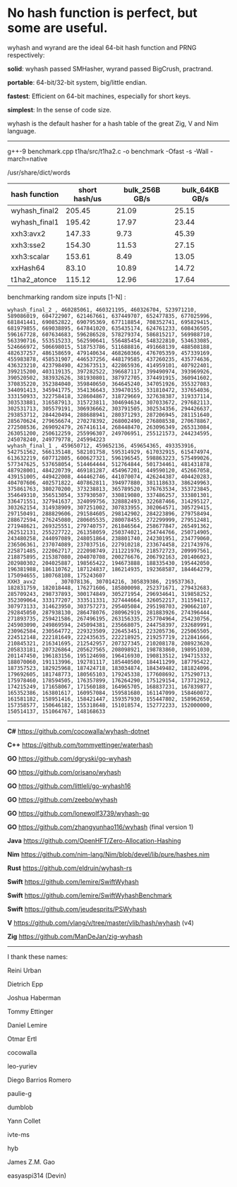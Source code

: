 No hash function is perfect, but some are useful.
====

wyhash and wyrand are the ideal 64-bit hash function and PRNG respectively: 

**solid**:  wyhash passed SMHasher, wyrand passed BigCrush, practrand.

**portable**: 64-bit/32-bit system, big/little endian.
  
**fastest**:  Efficient on 64-bit machines, especially for short keys.
  
**simplest**: In the sense of code size.

wyhash is the default hasher for a hash table of the great Zig, V and Nim language.

----------------------------------------

g++-9 benchmark.cpp t1ha/src/t1ha2.c -o benchmark -Ofast -s  -Wall -march=native

/usr/share/dict/words

|hash function  |short hash/us  |bulk_256B GB/s |bulk_64KB GB/s |
|----           |----           |----           |----           |
|wyhash_final2  |205.45         |21.09          |25.15          |
|wyhash_final1  |195.42         |17.97          |23.44          |
|xxh3:avx2      |147.33         |9.73           |45.39          |
|xxh3:sse2      |154.30         |11.53          |27.15          |
|xxh3:scalar    |153.61         |8.49           |13.05          |
|xxHash64       |83.10          |10.89          |14.72          |
|t1ha2_atonce   |115.12         |12.96          |17.64          |

benchmarking random size inputs [1-N] : 
```
wyhash_final_2 , 460285061, 460321195, 460326704, 523971210, 589086019, 604722907, 621467661, 637449707, 652477835, 677025996, 681841441, 690852822, 690795369, 677118854, 708352741, 695829415, 681979855, 669038895, 647841020, 635435174, 624761233, 608436505, 596167728, 607634683, 596286528, 578279374, 586815217, 569988710, 563390716, 553515233, 562590641, 556485454, 548322810, 534633085, 524666972, 506698015, 518753786, 511688816, 491668139, 488508188, 482637257, 486158659, 479140634, 468260366, 476705359, 457339169, 455983878, 458531907, 446537256, 448179585, 437260235, 435774636, 436323210, 423798490, 423673513, 422865936, 414959101, 407922401, 399215200, 403119135, 397282522, 396687117, 399490974, 393969926, 390520502, 383932626, 381930801, 387972705, 374491915, 360941602, 370835220, 352384040, 359840650, 364645240, 347051926, 355327083, 344091413, 345941775, 354136643, 339470155, 331810472, 337654036, 333150933, 322758418, 328604867, 318729669, 327638387, 319337114, 303533881, 316587913, 315723811, 304694634, 307033672, 297682113, 302531713, 305579191, 306936662, 303791505, 302534356, 294426637, 293853712, 284420494, 288688941, 280371293, 287206945, 281151640, 285670624, 279656674, 270278392, 268002490, 276808538, 270678867, 272508536, 269092479, 267416114, 268448470, 263096349, 265313084, 263051200, 250612259, 255996307, 249706951, 255121573, 244234595, 245078240, 249779778, 245994223
wyhash_final_1 , 459650712, 459652136, 459654365, 493353916, 542751562, 566135148, 582101758, 595314929, 617032915, 615474974, 613632219, 607712805, 600627321, 596196545, 598863223, 575499026, 577347625, 537658054, 514464444, 512764844, 501734461, 481431878, 487928001, 484220739, 469181287, 454967201, 449590120, 452667058, 439151005, 449422008, 444462746, 441070074, 426244387, 404420283, 404707606, 402571822, 407862811, 394977880, 381118633, 386249963, 375861763, 380270200, 373238813, 365789520, 376763534, 353723845, 354649310, 356513054, 337930507, 330819080, 337486257, 333801301, 336471551, 327941637, 324099756, 328882493, 322687466, 314295127, 303262154, 314938909, 307251002, 307833955, 302064571, 305729415, 297150491, 288829606, 291584605, 298142902, 284223896, 279758494, 288672594, 276245080, 280605535, 280078455, 272299999, 279512481, 271948621, 269325551, 279740757, 261846564, 258677847, 265491362, 262512131, 255227722, 261358059, 250374021, 254744766, 250714905, 243480258, 244097089, 248051864, 238801740, 242301951, 234779060, 236506361, 237074089, 237037516, 227910218, 233674458, 221743976, 225871485, 222062717, 222098749, 211221976, 218572723, 209997561, 218875895, 215387080, 204070708, 200276676, 206792163, 201406023, 202980302, 204025887, 198565422, 194673888, 188335430, 195442050, 196381988, 186110762, 187124837, 186214935, 192368587, 184464279, 175094655, 180768108, 175243607
XXH3_avx2      , 307078136, 307014216, 305839386, 219537363, 182831759, 182018448, 176271606, 185800098, 252371671, 279432683, 285709243, 298737893, 300174849, 305271954, 296934641, 319858252, 352309064, 333177207, 333511331, 327444664, 326052217, 311594117, 307973133, 314623950, 303757273, 295405084, 295198703, 290662107, 292845050, 287938130, 286478076, 280962919, 281883926, 274396444, 271893735, 259421586, 267496195, 263156335, 257704964, 254230756, 245903090, 249869594, 245094381, 235668075, 244758397, 232689991, 230962584, 230564772, 229323509, 226453451, 223205736, 225065505, 224512148, 222181649, 222435635, 222218925, 219257719, 212841666, 210845321, 216341695, 212542957, 207327345, 210208178, 208923620, 205833181, 207326864, 205627565, 208098921, 198783860, 198951030, 201147450, 196183156, 195124698, 196416930, 190813512, 194715332, 188070060, 191113996, 192781117, 185440500, 184411299, 187795422, 187357523, 182925968, 187424718, 183034874, 184349482, 181824096, 179692605, 181748773, 180565103, 179245338, 177608692, 175290713, 175978460, 178594505, 176357899, 176264290, 175129154, 173712912, 174215249, 171658067, 171560188, 164965705, 168837231, 167839877, 165352386, 163801617, 160957084, 159581680, 161147099, 158460072, 161581182, 158951416, 158421447, 159357930, 155447802, 158962650, 157358577, 150646182, 155318648, 151018574, 152772233, 152000000, 150514137, 151064767, 148168633
```
----------------------------------------

**C#**  https://github.com/cocowalla/wyhash-dotnet

**C++**  https://github.com/tommyettinger/waterhash

**GO**  https://github.com/dgryski/go-wyhash

**GO**  https://github.com/orisano/wyhash

**GO** https://github.com/littleli/go-wyhash16

**GO** https://github.com/zeebo/wyhash

**GO** https://github.com/lonewolf3739/wyhash-go

**GO** https://github.com/zhangyunhao116/wyhash (final version 1)

**Java** https://github.com/OpenHFT/Zero-Allocation-Hashing

**Nim** https://github.com/nim-lang/Nim/blob/devel/lib/pure/hashes.nim

**Rust**  https://github.com/eldruin/wyhash-rs

**Swift** https://github.com/lemire/SwiftWyhash

**Swift**  https://github.com/lemire/SwiftWyhashBenchmark

**Swift**  https://github.com/jeudesprits/PSWyhash

**V** https://github.com/vlang/v/tree/master/vlib/hash/wyhash (v4)

**Zig** https://github.com/ManDeJan/zig-wyhash

----------------------------------------

I thank these names:

Reini Urban

Dietrich Epp

Joshua Haberman

Tommy Ettinger

Daniel Lemire

Otmar Ertl

cocowalla

leo-yuriev

Diego Barrios Romero

paulie-g 

dumblob

Yann Collet

ivte-ms

hyb

James Z.M. Gao

easyaspi314 (Devin)
